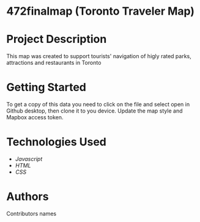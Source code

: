 # 472finalmap (Toronto Traveler Map)
# Project Description
This map was created to support tourists' navigation of higly rated parks, attractions and restaurants in Toronto
# Getting Started
To get a copy of this data you need to click on the file and select open in Github desktop, then clone it to you device. Update the map style and Mapbox access token.
# Technologies Used
* _Javascript_
* _HTML_
* _CSS_

# Authors
Contributors names
